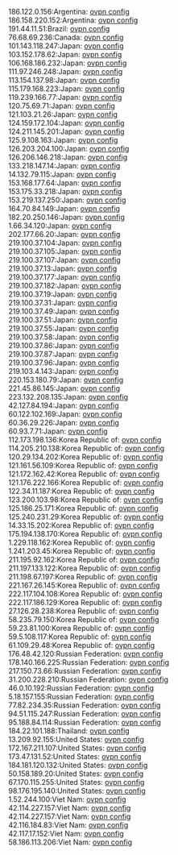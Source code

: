 186.122.0.156:Argentina: [ovpn config](vpn/186_122_0_156.ovpn)  
186.158.220.152:Argentina: [ovpn config](vpn/186_158_220_152.ovpn)  
191.44.11.51:Brazil: [ovpn config](vpn/191_44_11_51.ovpn)  
76.68.69.236:Canada: [ovpn config](vpn/76_68_69_236.ovpn)  
101.143.118.247:Japan: [ovpn config](vpn/101_143_118_247.ovpn)  
103.152.178.62:Japan: [ovpn config](vpn/103_152_178_62.ovpn)  
106.168.186.232:Japan: [ovpn config](vpn/106_168_186_232.ovpn)  
111.97.246.248:Japan: [ovpn config](vpn/111_97_246_248.ovpn)  
113.154.137.98:Japan: [ovpn config](vpn/113_154_137_98.ovpn)  
115.179.168.223:Japan: [ovpn config](vpn/115_179_168_223.ovpn)  
119.239.166.77:Japan: [ovpn config](vpn/119_239_166_77.ovpn)  
120.75.69.71:Japan: [ovpn config](vpn/120_75_69_71.ovpn)  
121.103.21.26:Japan: [ovpn config](vpn/121_103_21_26.ovpn)  
124.159.172.104:Japan: [ovpn config](vpn/124_159_172_104.ovpn)  
124.211.145.201:Japan: [ovpn config](vpn/124_211_145_201.ovpn)  
125.9.108.163:Japan: [ovpn config](vpn/125_9_108_163.ovpn)  
126.203.204.100:Japan: [ovpn config](vpn/126_203_204_100.ovpn)  
126.206.146.218:Japan: [ovpn config](vpn/126_206_146_218.ovpn)  
133.218.147.14:Japan: [ovpn config](vpn/133_218_147_14.ovpn)  
14.132.79.115:Japan: [ovpn config](vpn/14_132_79_115.ovpn)  
153.168.177.64:Japan: [ovpn config](vpn/153_168_177_64.ovpn)  
153.175.33.218:Japan: [ovpn config](vpn/153_175_33_218.ovpn)  
153.219.137.250:Japan: [ovpn config](vpn/153_219_137_250.ovpn)  
164.70.84.149:Japan: [ovpn config](vpn/164_70_84_149.ovpn)  
182.20.250.146:Japan: [ovpn config](vpn/182_20_250_146.ovpn)  
1.66.34.120:Japan: [ovpn config](vpn/1_66_34_120.ovpn)  
202.177.66.20:Japan: [ovpn config](vpn/202_177_66_20.ovpn)  
219.100.37.104:Japan: [ovpn config](vpn/219_100_37_104.ovpn)  
219.100.37.105:Japan: [ovpn config](vpn/219_100_37_105.ovpn)  
219.100.37.107:Japan: [ovpn config](vpn/219_100_37_107.ovpn)  
219.100.37.13:Japan: [ovpn config](vpn/219_100_37_13.ovpn)  
219.100.37.177:Japan: [ovpn config](vpn/219_100_37_177.ovpn)  
219.100.37.182:Japan: [ovpn config](vpn/219_100_37_182.ovpn)  
219.100.37.19:Japan: [ovpn config](vpn/219_100_37_19.ovpn)  
219.100.37.31:Japan: [ovpn config](vpn/219_100_37_31.ovpn)  
219.100.37.49:Japan: [ovpn config](vpn/219_100_37_49.ovpn)  
219.100.37.51:Japan: [ovpn config](vpn/219_100_37_51.ovpn)  
219.100.37.55:Japan: [ovpn config](vpn/219_100_37_55.ovpn)  
219.100.37.58:Japan: [ovpn config](vpn/219_100_37_58.ovpn)  
219.100.37.86:Japan: [ovpn config](vpn/219_100_37_86.ovpn)  
219.100.37.87:Japan: [ovpn config](vpn/219_100_37_87.ovpn)  
219.100.37.96:Japan: [ovpn config](vpn/219_100_37_96.ovpn)  
219.103.4.143:Japan: [ovpn config](vpn/219_103_4_143.ovpn)  
220.153.180.79:Japan: [ovpn config](vpn/220_153_180_79.ovpn)  
221.45.86.145:Japan: [ovpn config](vpn/221_45_86_145.ovpn)  
223.132.208.135:Japan: [ovpn config](vpn/223_132_208_135.ovpn)  
42.127.84.194:Japan: [ovpn config](vpn/42_127_84_194.ovpn)  
60.122.102.169:Japan: [ovpn config](vpn/60_122_102_169.ovpn)  
60.36.29.226:Japan: [ovpn config](vpn/60_36_29_226.ovpn)  
60.93.7.71:Japan: [ovpn config](vpn/60_93_7_71.ovpn)  
112.173.198.136:Korea Republic of: [ovpn config](vpn/112_173_198_136.ovpn)  
114.205.210.138:Korea Republic of: [ovpn config](vpn/114_205_210_138.ovpn)  
120.29.134.202:Korea Republic of: [ovpn config](vpn/120_29_134_202.ovpn)  
121.161.56.109:Korea Republic of: [ovpn config](vpn/121_161_56_109.ovpn)  
121.172.162.42:Korea Republic of: [ovpn config](vpn/121_172_162_42.ovpn)  
121.176.222.166:Korea Republic of: [ovpn config](vpn/121_176_222_166.ovpn)  
122.34.11.187:Korea Republic of: [ovpn config](vpn/122_34_11_187.ovpn)  
123.200.103.98:Korea Republic of: [ovpn config](vpn/123_200_103_98.ovpn)  
125.186.25.171:Korea Republic of: [ovpn config](vpn/125_186_25_171.ovpn)  
125.240.231.29:Korea Republic of: [ovpn config](vpn/125_240_231_29.ovpn)  
14.33.15.202:Korea Republic of: [ovpn config](vpn/14_33_15_202.ovpn)  
175.194.138.170:Korea Republic of: [ovpn config](vpn/175_194_138_170.ovpn)  
1.229.118.162:Korea Republic of: [ovpn config](vpn/1_229_118_162.ovpn)  
1.241.203.45:Korea Republic of: [ovpn config](vpn/1_241_203_45.ovpn)  
211.195.92.162:Korea Republic of: [ovpn config](vpn/211_195_92_162.ovpn)  
211.197.133.122:Korea Republic of: [ovpn config](vpn/211_197_133_122.ovpn)  
211.198.67.197:Korea Republic of: [ovpn config](vpn/211_198_67_197.ovpn)  
221.167.26.145:Korea Republic of: [ovpn config](vpn/221_167_26_145.ovpn)  
222.117.104.108:Korea Republic of: [ovpn config](vpn/222_117_104_108.ovpn)  
222.117.186.129:Korea Republic of: [ovpn config](vpn/222_117_186_129.ovpn)  
27.126.28.238:Korea Republic of: [ovpn config](vpn/27_126_28_238.ovpn)  
58.235.79.150:Korea Republic of: [ovpn config](vpn/58_235_79_150.ovpn)  
59.23.81.100:Korea Republic of: [ovpn config](vpn/59_23_81_100.ovpn)  
59.5.108.117:Korea Republic of: [ovpn config](vpn/59_5_108_117.ovpn)  
61.109.29.48:Korea Republic of: [ovpn config](vpn/61_109_29_48.ovpn)  
176.48.42.120:Russian Federation: [ovpn config](vpn/176_48_42_120.ovpn)  
178.140.166.225:Russian Federation: [ovpn config](vpn/178_140_166_225.ovpn)  
217.150.73.66:Russian Federation: [ovpn config](vpn/217_150_73_66.ovpn)  
31.200.228.210:Russian Federation: [ovpn config](vpn/31_200_228_210.ovpn)  
46.0.10.192:Russian Federation: [ovpn config](vpn/46_0_10_192.ovpn)  
5.18.157.155:Russian Federation: [ovpn config](vpn/5_18_157_155.ovpn)  
77.82.234.35:Russian Federation: [ovpn config](vpn/77_82_234_35.ovpn)  
94.51.115.247:Russian Federation: [ovpn config](vpn/94_51_115_247.ovpn)  
95.188.84.114:Russian Federation: [ovpn config](vpn/95_188_84_114.ovpn)  
184.22.101.188:Thailand: [ovpn config](vpn/184_22_101_188.ovpn)  
13.209.92.155:United States: [ovpn config](vpn/13_209_92_155.ovpn)  
172.167.211.107:United States: [ovpn config](vpn/172_167_211_107.ovpn)  
173.47.131.52:United States: [ovpn config](vpn/173_47_131_52.ovpn)  
184.181.120.132:United States: [ovpn config](vpn/184_181_120_132.ovpn)  
50.158.189.20:United States: [ovpn config](vpn/50_158_189_20.ovpn)  
67.170.115.255:United States: [ovpn config](vpn/67_170_115_255.ovpn)  
98.176.195.140:United States: [ovpn config](vpn/98_176_195_140.ovpn)  
1.52.244.100:Viet Nam: [ovpn config](vpn/1_52_244_100.ovpn)  
42.114.227.157:Viet Nam: [ovpn config](vpn/42_114_227_157.ovpn)  
42.114.227.157:Viet Nam: [ovpn config](vpn/42_114_227_157.ovpn)  
42.116.184.83:Viet Nam: [ovpn config](vpn/42_116_184_83.ovpn)  
42.117.17.152:Viet Nam: [ovpn config](vpn/42_117_17_152.ovpn)  
58.186.113.206:Viet Nam: [ovpn config](vpn/58_186_113_206.ovpn)  

